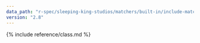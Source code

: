 ```yaml
---
data_path: "r-spec/sleeping-king-studios/matchers/built-in/include-matcher"
version: "2.8"
---
```


{% include reference/class.md %}
